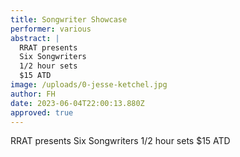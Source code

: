 ```yaml
---
title: Songwriter Showcase
performer: various
abstract: |
  RRAT presents
  Six Songwriters
  1/2 hour sets
  $15 ATD
image: /uploads/0-jesse-ketchel.jpg
author: FH
date: 2023-06-04T22:00:13.880Z
approved: true
---
```

RRAT presents
Six Songwriters
1/2 hour sets
$15 ATD